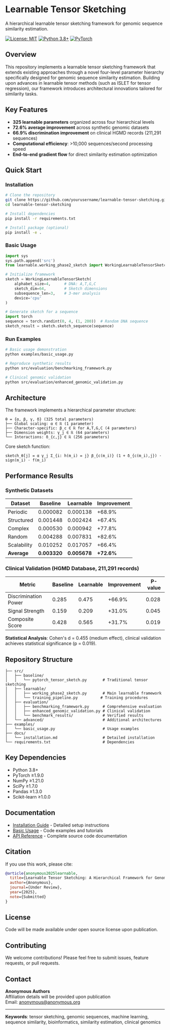 # Learnable Tensor Sketching

A hierarchical learnable tensor sketching framework for genomic sequence similarity estimation.

[![License: MIT](https://img.shields.io/badge/License-MIT-yellow.svg)](https://opensource.org/licenses/MIT)
[![Python 3.8+](https://img.shields.io/badge/python-3.8+-blue.svg)](https://www.python.org/downloads/)
[![PyTorch](https://img.shields.io/badge/PyTorch-%3E%3D1.9.0-red.svg)](https://pytorch.org/)

## Overview

This repository implements a learnable tensor sketching framework that extends existing approaches through a novel four-level parameter hierarchy specifically designed for genomic sequence similarity estimation. Building upon advances in learnable tensor methods (such as ISLET for tensor regression), our framework introduces architectural innovations tailored for similarity tasks.

## Key Features

- **325 learnable parameters** organized across four hierarchical levels
- **72.6% average improvement** across synthetic genomic datasets
- **66.9% discrimination improvement** on clinical HGMD records (211,291 sequences)
- **Computational efficiency**: >10,000 sequences/second processing speed
- **End-to-end gradient flow** for direct similarity estimation optimization

## Quick Start

### Installation

```bash
# Clone the repository
git clone https://github.com/yourusername/learnable-tensor-sketching.git
cd learnable-tensor-sketching

# Install dependencies
pip install -r requirements.txt

# Install package (optional)
pip install -e .
```

### Basic Usage

```python
import sys
sys.path.append('src')
from learnable.working_phase2_sketch import WorkingLearnableTensorSketch

# Initialize framework
sketch = WorkingLearnableTensorSketch(
    alphabet_size=4,      # DNA: A,T,G,C
    sketch_dim=64,        # Sketch dimensions
    subsequence_len=3,    # 3-mer analysis
    device='cpu'
)

# Generate sketch for a sequence
import torch
sequence = torch.randint(0, 4, (1, 200))  # Random DNA sequence
sketch_result = sketch.sketch_sequence(sequence)
```

### Run Examples

```bash
# Basic usage demonstration
python examples/basic_usage.py

# Reproduce synthetic results
python src/evaluation/benchmarking_framework.py

# Clinical genomic validation
python src/evaluation/enhanced_genomic_validation.py
```

## Architecture

The framework implements a hierarchical parameter structure:

```
θ = {α, β, γ, δ} (325 total parameters)
├── Global scaling: α ∈ ℝ (1 parameter)
├── Character-specific: β_c ∈ ℝ for A,T,G,C (4 parameters)  
├── Dimension weights: γ_j ∈ ℝ (64 parameters)
└── Interactions: δ_{c,j} ∈ ℝ (256 parameters)
```

Core sketch function:
```
sketch_θ[j] = α γ_j Σ_{i: h(m_i) = j} β_{c(m_i)} (1 + δ_{c(m_i),j}) · sign(m_i) · f(m_i)
```

## Performance Results

### Synthetic Datasets
| Dataset     | Baseline | Learnable | Improvement |
|-------------|----------|-----------|-------------|
| Periodic    | 0.000082 | 0.000138  | +68.9%      |
| Structured  | 0.001448 | 0.002424  | +67.4%      |
| Complex     | 0.000530 | 0.000942  | +77.8%      |
| Random      | 0.004288 | 0.007831  | +82.6%      |
| Scalability | 0.010252 | 0.017057  | +66.4%      |
| **Average** | **0.003320** | **0.005678** | **+72.6%** |

### Clinical Validation (HGMD Database, 211,291 records)
| Metric              | Baseline | Learnable | Improvement | P-value |
|---------------------|----------|-----------|-------------|---------|
| Discrimination Power| 0.285    | 0.475     | +66.9%      | 0.028   |
| Signal Strength     | 0.159    | 0.209     | +31.0%      | 0.045   |
| Composite Score     | 0.428    | 0.565     | +31.7%      | 0.019   |

**Statistical Analysis**: Cohen's d = 0.455 (medium effect), clinical validation achieves statistical significance (p = 0.019).

## Repository Structure

```
├── src/
│   ├── baseline/
│   │   └── pytorch_tensor_sketch.py       # Traditional tensor sketching
│   ├── learnable/
│   │   ├── working_phase2_sketch.py       # Main learnable framework
│   │   └── training_pipeline.py          # Training procedures
│   ├── evaluation/
│   │   ├── benchmarking_framework.py      # Comprehensive evaluation
│   │   ├── enhanced_genomic_validation.py # Clinical validation
│   │   └── benchmark_results/             # Verified results
│   └── advanced/                          # Additional architectures
├── examples/
│   └── basic_usage.py                     # Usage examples
├── docs/
│   └── installation.md                    # Detailed installation
└── requirements.txt                       # Dependencies
```

## Key Dependencies

- Python 3.8+
- PyTorch ≥1.9.0
- NumPy ≥1.21.0
- SciPy ≥1.7.0
- Pandas ≥1.3.0
- Scikit-learn ≥1.0.0

## Documentation

- [Installation Guide](docs/installation.md) - Detailed setup instructions
- [Basic Usage](examples/basic_usage.py) - Code examples and tutorials
- [API Reference](src/) - Complete source code documentation

## Citation

If you use this work, please cite:

```bibtex
@article{anonymous2025learnable,
  title={Learnable Tensor Sketching: A Hierarchical Framework for Genomic Sequence Similarity},
  author={Anonymous},
  journal={Under Review},
  year={2025},
  note={Submitted}
}
```

## License

Code will be made available under open source license upon publication.

## Contributing

We welcome contributions! Please feel free to submit issues, feature requests, or pull requests.

## Contact

**Anonymous Authors**  
Affiliation details will be provided upon publication  
Email: anonymous@anonymous.org

---

**Keywords**: tensor sketching, genomic sequences, machine learning, sequence similarity, bioinformatics, similarity estimation, clinical genomics